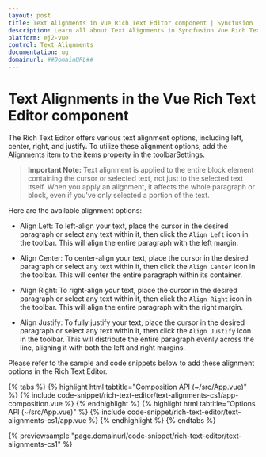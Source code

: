 ```yaml
---
layout: post
title: Text Alignments in Vue Rich Text Editor component | Syncfusion
description: Learn all about Text Alignments in Syncfusion Vue Rich Text Editor component of Syncfusion Essential JS 2 and more.
platform: ej2-vue
control: Text Alignments 
documentation: ug
domainurl: ##DomainURL##
---
```


# Text Alignments in the Vue Rich Text Editor component

The Rich Text Editor offers various text alignment options, including left, center, right, and justify. To utilize these alignment options, add the Alignments item to the items property in the toolbarSettings.

> **Important Note:** Text alignment is applied to the entire block element containing the cursor or selected text, not just to the selected text itself. When you apply an alignment, it affects the whole paragraph or block, even if you've only selected a portion of the text.

Here are the available alignment options:

* Align Left:
To left-align your text, place the cursor in the desired paragraph or select any text within it, then click the `Align Left` icon in the toolbar. This will align the entire paragraph with the left margin.

* Align Center:
To center-align your text, place the cursor in the desired paragraph or select any text within it, then click the `Align Center` icon in the toolbar. This will center the entire paragraph within its container.

* Align Right:
To right-align your text, place the cursor in the desired paragraph or select any text within it, then click the `Align Right` icon in the toolbar. This will align the entire paragraph with the right margin.

* Align Justify:
To fully justify your text, place the cursor in the desired paragraph or select any text within it, then click the `Align Justify` icon in the toolbar. This will distribute the entire paragraph evenly across the line, aligning it with both the left and right margins.

Please refer to the sample and code snippets below to add these alignment options in the Rich Text Editor.

{% tabs %}
{% highlight html tabtitle="Composition API (~/src/App.vue)" %}
{% include code-snippet/rich-text-editor/text-alignments-cs1/app-composition.vue %}
{% endhighlight %}
{% highlight html tabtitle="Options API (~/src/App.vue)" %}
{% include code-snippet/rich-text-editor/text-alignments-cs1/app.vue %}
{% endhighlight %}
{% endtabs %}
        
{% previewsample "page.domainurl/code-snippet/rich-text-editor/text-alignments-cs1" %}